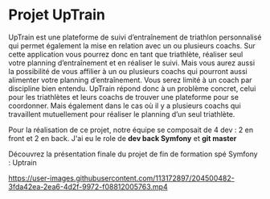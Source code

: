 # Projet UpTrain
UpTrain est une plateforme de suivi d’entraînement de triathlon personnalisé qui permet également la mise en relation avec un ou plusieurs coachs. Sur cette application vous pourrez donc en tant que triathlète, réaliser seul votre planning d’entraînement et en réaliser le suivi. Mais vous aurez aussi la possibilité de vous affilier à un ou plusieurs coachs qui pourront aussi alimenter votre planning d’entraînement. Vous serez limité à un coach par discipline bien entendu. 
UpTrain répond donc à un problème concret, celui pour les triathlètes et leurs coachs de trouver une plateforme pour se coordonner. Mais également dans le cas où il y a plusieurs coachs qui travaillent mutuellement pour réaliser le planning d’un seul triathlète.

Pour la réalisation de ce projet, notre équipe se composait de 4 dev : 2 en front et 2 en back. J'ai eu le role de <b>dev back Symfony</b> et <b>git master</b>

Découvrez la présentation finale du projet de fin de formation spé Symfony : Uptrain



https://user-images.githubusercontent.com/113172897/204500482-3fda42ea-2ea6-4d2f-9972-f08812005763.mp4

